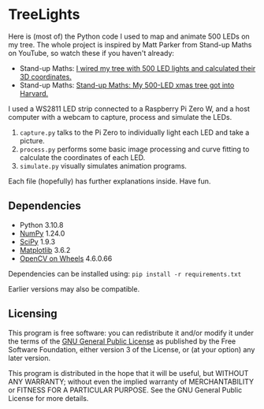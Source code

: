 # TreeLights
Here is (most of) the Python code I used to map and animate 500 LEDs on my tree. The whole project is inspired by Matt Parker from Stand-up Maths on YouTube, so watch these if you haven't already:

- Stand-up Maths: [I wired my tree with 500 LED lights and calculated their 3D coordinates.](https://www.youtube.com/watch?v=TvlpIojusBE) 
- Stand-up Maths: [Stand-up Maths: My 500-LED xmas tree got into Harvard.](https://www.youtube.com/watch?v=WuMRJf6B5Q4)

I used a WS2811 LED strip connected to a Raspberry Pi Zero W, and a host computer with a webcam to capture, process and simulate the LEDs.

1. `capture.py` talks to the Pi Zero to individually light each LED and take a picture.
2. `process.py` performs some basic image processing and curve fitting to calculate the coordinates of each LED.
3. `simulate.py` visually simulates animation programs.

Each file (hopefully) has further explanations inside. Have fun.

## Dependencies
- Python 3.10.8
- [NumPy](https://numpy.org/) 1.24.0
- [SciPy](https://scipy.org/) 1.9.3
- [Matplotlib](https://matplotlib.org/) 3.6.2
- [OpenCV on Wheels](https://pypi.org/project/opencv-python/) 4.6.0.66

Dependencies can be installed using: `pip install -r requirements.txt`

Earlier versions may also be compatible.

## Licensing
This program is free software: you can redistribute it and/or modify it under the terms of the [GNU General Public License](http://www.gnu.org/licenses/gpl-3.0.html) as published by the Free Software Foundation, either version 3 of the License, or (at your option) any later version.

This program is distributed in the hope that it will be useful, but WITHOUT ANY WARRANTY; without even the implied warranty of MERCHANTABILITY or FITNESS FOR A PARTICULAR PURPOSE.  See the GNU General Public License for more details.